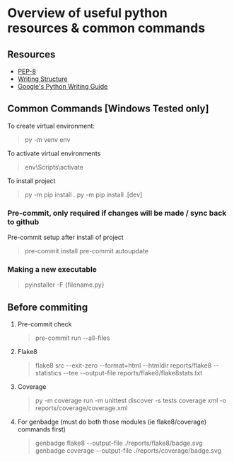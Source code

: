 # Overview of useful python resources & common commands

## Resources

- [PEP-8](https://realpython.com/python-pep8/)
- [Writing Structure](https://docs.python-guide.org/writing/structure/)
- [Google's Python Writing Guide](https://google.github.io/styleguide/pyguide.htm)

## Common Commands [Windows Tested only]

To create virtual environment:
> py -m venv env

To activate virtual environments
> env\Scripts\activate

To install project
> py -m pip install .
> py -m pip install .[dev]

### Pre-commit, only required if changes will be made / sync back to github

Pre-commit setup after install of project
> pre-commit install
> pre-commit autoupdate

### Making a new executable

> pyinstaller -F {filename.py}

## Before commiting

1. Pre-commit check
   > pre-commit run --all-files
2. Flake8
    > flake8 src --exit-zero --format=html --htmldir reports/flake8 --statistics --tee --output-file reports/flake8/flake8stats.txt
3. Coverage
    > py -m coverage run -m unittest discover -s tests
    > coverage xml -o reports/coverage/coverage.xml
4. For genbadge (must do both those modules (ie flake8/coverage) commands first)
    > genbadge flake8 --output-file ./reports/flake8/badge.svg
    > genbadge coverage --output-file ./reports/coverage/badge.svg  
